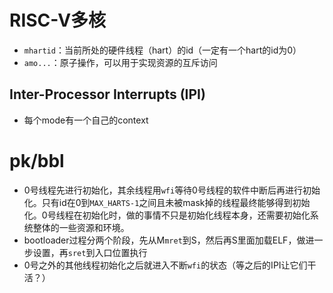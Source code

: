 # RISC-V多核

* `mhartid`：当前所处的硬件线程（hart）的id（一定有一个hart的id为0）
*  `amo...`：原子操作，可以用于实现资源的互斥访问

## Inter-Processor Interrupts (IPI)

* 每个mode有一个自己的context

# pk/bbl

* 0号线程先进行初始化，其余线程用`wfi`等待0号线程的软件中断后再进行初始化。只有id在0到`MAX_HARTS-1`之间且未被mask掉的线程最终能够得到初始化。0号线程在初始化时，做的事情不只是初始化线程本身，还需要初始化系统整体的一些资源和环境。
* bootloader过程分两个阶段，先从M`mret`到S，然后再S里面加载ELF，做进一步设置，再`sret`到入口位置执行
* 0号之外的其他线程初始化之后就进入不断`wfi`的状态（等之后的IPI让它们干活？）